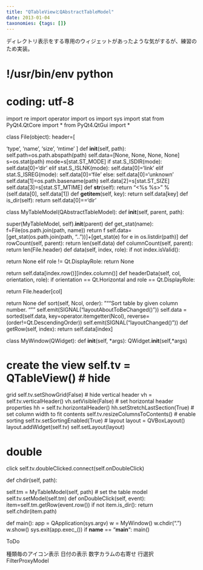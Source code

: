 ```yaml
---
title: "QTableViewとQAbstractTableModel"
date: 2013-01-04
taxonomies: {tags: []}
---
```


ディレクトリ表示をする専用のウィジェットがあったような気がするが、練習のため実装。


# !/usr/bin/env python
# coding: utf-8


import re import operator import os import sys import stat from
PyQt4.QtCore import * from PyQt4.QtGui import *

class File(object):
header=[

‘type’, ‘name’, ‘size’, ‘mtime’ ]
def __init__(self, path):
self.path=os.path.abspath(path) self.data=[None, None, None,
None] s=os.stat(path) mode=s[stat.ST_MODE] if
stat.S_ISDIR(mode): self.data[0]=‘dir’ elif
stat.S_ISLNK(mode): self.data[0]=‘link’ elif
stat.S_ISREG(mode): self.data[0]=‘file’ else:
self.data[0]=‘unknown’ self.data[1]=os.path.basename(path)
self.data[2]=s[stat.ST_SIZE]
self.data[3]=s[stat.ST_MTIME]
def __str__(self):
return “<%s %s>” % (self.data[0], self.data[1])
def __getitem__(self, key):
return self.data[key]
def is_dir(self):
return self.data[0]==‘dir’

class MyTableModel(QAbstractTableModel):
def __init__(self, parent, path):

super(MyTableModel, self).__init__(parent) def
get_stat(name): f=File(os.path.join(path, name)) return f
self.data=[get_stat(os.path.join(path, “..”))]+[get_stat(e)
for e in os.listdir(path)]
def rowCount(self, parent):
return len(self.data)
def columnCount(self, parent):
return len(File.header)
def data(self, index, role):
if not index.isValid():

return None
elif role != Qt.DisplayRole:
return None

return self.data[index.row()][index.column()]
def headerData(self, col, orientation, role):
if orientation == Qt.Horizontal and role == Qt.DisplayRole:

return File.header[col]

return None
def sort(self, Ncol, order):
”““Sort table by given column number.
“”” self.emit(SIGNAL(“layoutAboutToBeChanged()”)) self.data =
sorted(self.data,
key=operator.itemgetter(Ncol), reverse=(order!=Qt.DescendingOrder))
self.emit(SIGNAL(“layoutChanged()”))
def getRow(self, index):
return self.data[index]

class MyWindow(QWidget):
def __init__(self, *args): QWidget.__init__(self,*args)

# create the view self.tv = QTableView() # hide
grid self.tv.setShowGrid(False) # hide vertical header vh
= self.tv.verticalHeader() vh.setVisible(False) # set
horizontal header properties hh = self.tv.horizontalHeader()
hh.setStretchLastSection(True) # set column width to fit
contents self.tv.resizeColumnsToContents() # enable
sorting self.tv.setSortingEnabled(True) # layout layout
= QVBoxLayout() layout.addWidget(self.tv) self.setLayout(layout)
# double
click self.tv.doubleClicked.connect(self.onDoubleClick)

def chdir(self, path):

self.tm = MyTableModel(self, path) # set the table
model self.tv.setModel(self.tm)
def onDoubleClick(self, event):
item=self.tm.getRow(event.row()) if not item.is_dir():
return self.chdir(item.path)

def main():
app = QApplication(sys.argv) w = MyWindow() w.chdir(“.”) w.show()
sys.exit(app.exec_())
if __name__ == “__main__“:
main()

ToDo


種類毎のアイコン表示
日付の表示
数字カラムの右寄せ
行選択
FilterProxyModel


